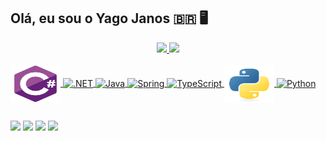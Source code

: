 ## Olá, eu sou o Yago Janos :brazil: :desktop_computer:

<div align="center">
  <a href="https://github.com/YagoJanos">
  <img height="180em" src="https://github-readme-stats.vercel.app/api?username=YagoJanos&show_icons=true&theme=highcontrast&include_all_commits=true&count_private=true"/>
  <img height="180em" src="https://github-readme-stats.vercel.app/api/top-langs/?username=YagoJanos&layout=compact&langs_count=7&theme=highcontrast"/>
</div>
<div style="display: inline_block"><br>
  <img align="center" alt="Csharp" height="60" width="80" src="https://raw.githubusercontent.com/devicons/devicon/master/icons/csharp/csharp-original.svg">
  <img align="center" alt=".NET" height="60" width="80" src="https://cdn.jsdelivr.net/gh/devicons/devicon/icons/dotnetcore/dotnetcore-original.svg">
  <img align="center" alt="Java" height="60" width="80" src="https://cdn.jsdelivr.net/gh/devicons/devicon/icons/java/java-original-wordmark.svg">
  <img align="center" alt="Spring" height="60" width="80" src="https://cdn.jsdelivr.net/gh/devicons/devicon/icons/spring/spring-original-wordmark.svg">
  <img align="center" alt="TypeScript" height="60" width="80" src="https://cdn.jsdelivr.net/gh/devicons/devicon/icons/typescript/typescript-plain.svg">
  <img align="center" alt="Python" height="60" width="80" src="https://raw.githubusercontent.com/devicons/devicon/master/icons/python/python-original.svg">
   <img align="center" alt="Python" height="60" width="250" src="https://img.shields.io/badge/Microsoft_SQL_Server-CC2927?style=for-the-badge&logo=microsoft-sql-server&logoColor=white">
  
  
</div>
  
  ##
  
  <div>
    <a href="https://www.linkedin.com/in/yago-janos/" target="_blank"><img src="https://img.shields.io/badge/-LinkedIn-%230077B5?style=for-the-badge&logo=linkedin&logoColor=white" target="_blank"></a> 
    <a href = "mailto:yagojdev@gmail.com"><img src="https://img.shields.io/badge/Gmail-D14836?style=for-the-badge&logo=gmail&logoColor=white" target="_blank"></a>
  <a href="https://www.facebook.com/yagojanosandrevitch.quaranta/" target="_blank"><img src="https://img.shields.io/badge/Facebook-1877F2?style=for-the-badge&logo=facebook&logoColor=white" target="_blank"></a>
 	<a href="https://www.instagram.com/yj_andrevitch/" target="_blank"><img src="https://img.shields.io/badge/Instagram-E4405F?style=for-the-badge&logo=instagram&logoColor=white"></a>  
  </div>
